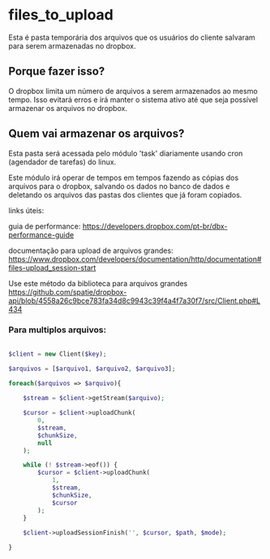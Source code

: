 # files_to_upload

Esta é pasta temporária dos arquivos que os usuários do cliente salvaram para serem armazenadas no dropbox.

## Porque fazer isso?

O dropbox limita um número de arquivos a serem armazenados ao mesmo tempo. Isso evitará erros e irá manter o sistema ativo até que seja possível armazenar os arquivos no dropbox.

## Quem vai armazenar os arquivos?

Esta pasta será acessada pelo módulo 'task' diariamente usando cron (agendador de tarefas) do linux.

Este módulo irá operar de tempos em tempos fazendo as cópias dos arquivos para o dropbox, salvando os dados no banco de dados e deletando os arquivos das pastas dos clientes que já foram copiados.

links úteis:

guia de performance:
https://developers.dropbox.com/pt-br/dbx-performance-guide

documentação para upload de arquivos grandes: https://www.dropbox.com/developers/documentation/http/documentation#files-upload_session-start

Use este método da biblioteca para arquivos grandes
https://github.com/spatie/dropbox-api/blob/4558a26c9bce783fa34d8c9943c39f4a4f7a30f7/src/Client.php#L434

### Para multiplos arquivos:

```php

$client = new Client($key);

$arquivos = [$arquivo1, $arquivo2, $arquivo3];

foreach($arquivos => $arquivo){
    
    $stream = $client->getStream($arquivo);

    $cursor = $client->uploadChunk(
        0, 
        $stream, 
        $chunkSize, 
        null
    );

    while (! $stream->eof()) {
        $cursor = $client->uploadChunk(
            1, 
            $stream, 
            $chunkSize, 
            $cursor
        );
    }
    
    $client->uploadSessionFinish('', $cursor, $path, $mode);

}


